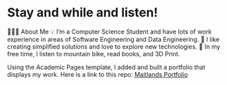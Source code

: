 # Stay and while and listen!

👨🏻‍💻  About Me
💡  I’m a Computer Science Student and have lots of work experience in areas of Software Engineering and Data Engineering.
🌱  I like creating simplified solutions and love to explore new technologies.
🚵  In my free time, I listen to mountain bike, read books, and 3D Print.


Using the Academic Pages template, I added and built a portfolio that displays my work. 
Here is a link to this repo: [Maitlands Portfolio](https://github.com/BoyWonder64/Maitland.academicpages.github.io)
